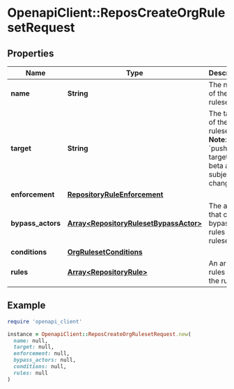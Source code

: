 # OpenapiClient::ReposCreateOrgRulesetRequest

## Properties

| Name | Type | Description | Notes |
| ---- | ---- | ----------- | ----- |
| **name** | **String** | The name of the ruleset. |  |
| **target** | **String** | The target of the ruleset  **Note**: The &#x60;push&#x60; target is in beta and is subject to change. | [optional] |
| **enforcement** | [**RepositoryRuleEnforcement**](RepositoryRuleEnforcement.md) |  |  |
| **bypass_actors** | [**Array&lt;RepositoryRulesetBypassActor&gt;**](RepositoryRulesetBypassActor.md) | The actors that can bypass the rules in this ruleset | [optional] |
| **conditions** | [**OrgRulesetConditions**](OrgRulesetConditions.md) |  | [optional] |
| **rules** | [**Array&lt;RepositoryRule&gt;**](RepositoryRule.md) | An array of rules within the ruleset. | [optional] |

## Example

```ruby
require 'openapi_client'

instance = OpenapiClient::ReposCreateOrgRulesetRequest.new(
  name: null,
  target: null,
  enforcement: null,
  bypass_actors: null,
  conditions: null,
  rules: null
)
```

